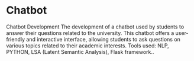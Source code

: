 # Chatbot

Chatbot Development
The development of a chatbot used by students to answer their questions related to the
university.
This chatbot offers a user-friendly and interactive interface, allowing students to ask
questions on various topics related to their academic interests.
Tools used: NLP, PYTHON, LSA (Latent Semantic Analysis), Flask framework..
